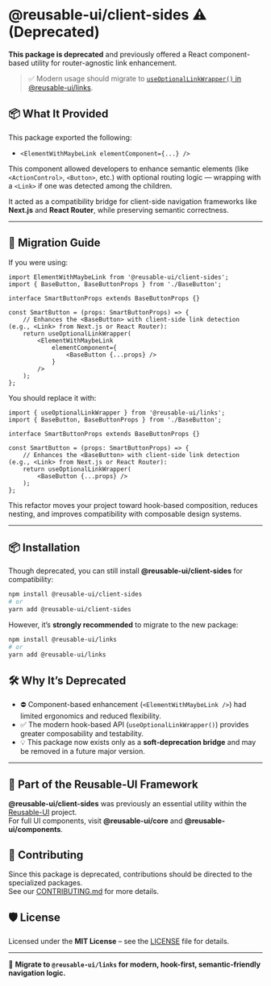 # @reusable-ui/client-sides ⚠️ (Deprecated)

**This package is deprecated** and previously offered a React component-based utility for router-agnostic link enhancement.

> ✅ Modern usage should migrate to [`useOptionalLinkWrapper()` in @reusable-ui/links](https://www.npmjs.com/package/@reusable-ui/links).

## 📦 What It Provided

This package exported the following:

- `<ElementWithMaybeLink elementComponent={...} />`

This component allowed developers to enhance semantic elements (like `<ActionControl>`, `<Button>`, etc.) with optional routing logic — wrapping with a `<Link>` if one was detected among the children.

It acted as a compatibility bridge for client-side navigation frameworks like **Next.js** and **React Router**, while preserving semantic correctness.

---

## 📢 Migration Guide

If you were using:

```tsx
import ElementWithMaybeLink from '@reusable-ui/client-sides';
import { BaseButton, BaseButtonProps } from './BaseButton';

interface SmartButtonProps extends BaseButtonProps {}

const SmartButton = (props: SmartButtonProps) => {
    // Enhances the <BaseButton> with client-side link detection (e.g., <Link> from Next.js or React Router):
    return useOptionalLinkWrapper(
        <ElementWithMaybeLink
            elementComponent={
                <BaseButton {...props} />
            }
        />
    );
};
```

You should replace it with:

```tsx
import { useOptionalLinkWrapper } from '@reusable-ui/links';
import { BaseButton, BaseButtonProps } from './BaseButton';

interface SmartButtonProps extends BaseButtonProps {}

const SmartButton = (props: SmartButtonProps) => {
    // Enhances the <BaseButton> with client-side link detection (e.g., <Link> from Next.js or React Router):
    return useOptionalLinkWrapper(
        <BaseButton {...props} />
    );
};
```

This refactor moves your project toward hook-based composition, reduces nesting, and improves compatibility with composable design systems.

---

## 📦 Installation
Though deprecated, you can still install **@reusable-ui/client-sides** for compatibility:

```sh
npm install @reusable-ui/client-sides
# or
yarn add @reusable-ui/client-sides
```

However, it’s **strongly recommended** to migrate to the new package:

```sh
npm install @reusable-ui/links
# or
yarn add @reusable-ui/links
```

## 🛠️ Why It’s Deprecated

- ⛔ Component-based enhancement (`<ElementWithMaybeLink />`) had limited ergonomics and reduced flexibility.
- ✅ The modern hook-based API (`useOptionalLinkWrapper()`) provides greater composability and testability.
- 💡 This package now exists only as a **soft-deprecation bridge** and may be removed in a future major version.

---

## 📖 Part of the Reusable-UI Framework  
**@reusable-ui/client-sides** was previously an essential utility within the [Reusable-UI](https://github.com/reusable-ui/reusable-ui-monorepo) project.  
For full UI components, visit **@reusable-ui/core** and **@reusable-ui/components**.

## 🤝 Contributing  
Since this package is deprecated, contributions should be directed to the specialized packages.  
See our [CONTRIBUTING.md](./CONTRIBUTING.md) for more details.

## 🛡️ License  
Licensed under the **MIT License** – see the [LICENSE](./LICENSE) file for details.  

---

📢 **Migrate to `@reusable-ui/links` for modern, hook-first, semantic-friendly navigation logic.**
